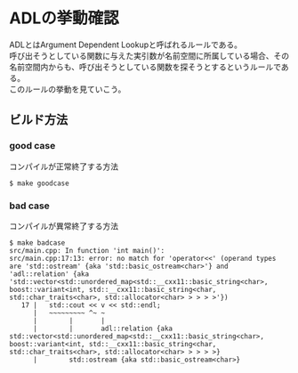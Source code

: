 # ADLの挙動確認

ADLとはArgument Dependent Lookupと呼ばれるルールである。  
呼び出そうとしている関数に与えた実引数が名前空間に所属している場合、その名前空間内からも、呼び出そうとしている関数を探そうとするというルールである。  
このルールの挙動を見ていこう。

## ビルド方法

### good case

コンパイルが正常終了する方法

```console
$ make goodcase
```

### bad case

コンパイルが異常終了する方法

```console
$ make badcase
src/main.cpp: In function 'int main()':
src/main.cpp:17:13: error: no match for 'operator<<' (operand types are 'std::ostream' {aka 'std::basic_ostream<char>'} and 'adl::relation' {aka 'std::vector<std::unordered_map<std::__cxx11::basic_string<char>, boost::variant<int, std::__cxx11::basic_string<char, std::char_traits<char>, std::allocator<char> > > > >'})
   17 |   std::cout << v << std::endl;
      |   ~~~~~~~~~ ^~ ~
      |        |       |
      |        |       adl::relation {aka std::vector<std::unordered_map<std::__cxx11::basic_string<char>, boost::variant<int, std::__cxx11::basic_string<char, std::char_traits<char>, std::allocator<char> > > > >}
      |        std::ostream {aka std::basic_ostream<char>}
```
